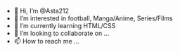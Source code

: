 - 👋 Hi, I’m @Asta212
- 👀 I’m interested in football, Manga/Anime, Series/Films
- 🌱 I’m currently learning HTML/CSS
- 💞️ I’m looking to collaborate on ...
- 📫 How to reach me ...

<!---
Asta212/Asta212 is a ✨ special ✨ repository because its `README.md` (this file) appears on your GitHub profile.
You can click the Preview link to take a look at your changes.
--->
